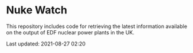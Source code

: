 # Nuke Watch

This repository includes code for retrieving the latest information available on the output of EDF nuclear power plants in the UK.

Last updated: 2021-08-27 02:20